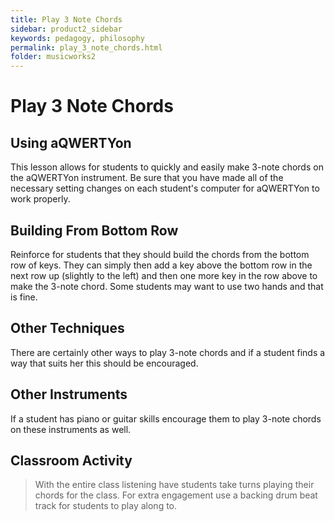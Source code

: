 ```yaml
---
title: Play 3 Note Chords
sidebar: product2_sidebar
keywords: pedagogy, philosophy
permalink: play_3_note_chords.html
folder: musicworks2
---
```


# Play 3 Note Chords

## Using aQWERTYon
This lesson allows for students to quickly and easily make 3-note chords on the aQWERTYon instrument. Be sure that you have made all of the necessary setting changes on each student's computer for aQWERTYon to work properly. 

## Building From Bottom Row
Reinforce for students that they should build the chords from the bottom row of keys. They can simply then add a key above the bottom row in the next row up (slightly to the left) and then one more key in the row above to make the 3-note chord. Some students may want to use two hands and that is fine. 

## Other Techniques

There are certainly other ways to play 3-note chords and if a student finds a way that suits her this should be encouraged. 

## Other Instruments
If a student has piano or guitar skills encourage them to play 3-note chords on these instruments as well. 

<h2><span class="label label-success">Classroom Activity</span></h2>

>With the entire class listening have students take turns playing their chords for the class. For extra engagement use a backing drum beat track for students to play along to. 